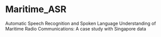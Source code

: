 # Maritime_ASR
Automatic Speech Recognition and Spoken Language Understanding of Maritime Radio Communications: A case study with Singapore data
